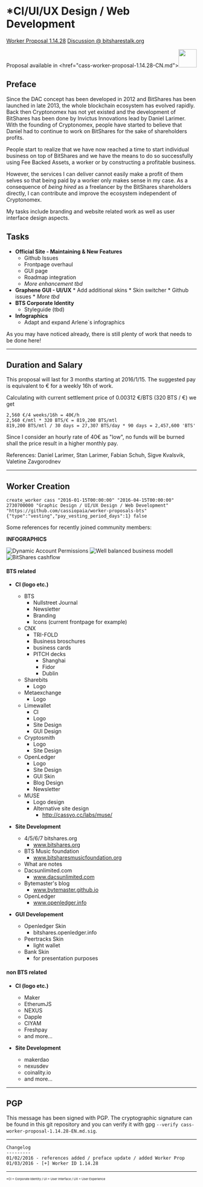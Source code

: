 *CI/UI/UX Design / Web Development
==================================================
<a href="http://cryptofresh.com/workers" target="_blank" >Worker Proposal 1.14.28</a>
<a href="https://bitsharestalk.org/index.php/topic,20856.msg269530.html#msg269530" target="_blank" >Discussion @ bitsharestalk.org</a>


Proposal available in <href="cass-worker-proposal-1.14.28-CN.md"><img src="https://github.com/cassiopaia/worker-proposals-bts/blob/master/assets/images/cn.svg" width="48" /></a>


Preface
-------

Since the DAC concept has been developed in 2012 and BitShares has been launched in late 2013, the whole blockchain ecosystem has evolved rapidly. Back then Cryptonomex has not yet existed and the development of BitShares has been done by Invictus Innovations lead by Daniel Larimer. With the founding of Cryptonomex, people have started to believe that Daniel had to continue to work on BitShares for the sake of shareholders profits.

People start to realize that we have now reached a time to start individual business on top of BitShares and we have the means to do so successfully using Fee Backed Assets, a worker or by constructing a profitable business.

However, the services I can deliver cannot easily make a profit of them selves so that being paid by a worker only makes sense in my case. As a consequence of *being hired* as a freelancer by the BitShares shareholders directly, I can contribute and improve the ecosystem independent of Cryptonomex.

My tasks include branding and website related work as well as user interface design aspects.


Tasks
-----


* **Official Site - Maintaining & New Features**
    * Github Issues
    * Frontpage overhaul
    * GUI page
    * Roadmap integration
    * *More enhancement tbd*
* **Graphene GUI - UI/UX**
      * Add additional skins
      * Skin switcher
      * Github issues
      * *More tbd*
* **BTS Corporate Identity**
    * Styleguide (tbd)
* **Infographics**
    * Adapt and expand Arlene`s infographics      

As you may have noticed already, there is still plenty of work that needs to be
done here!

---

Duration and Salary
-------------------

This proposal will last for 3 months starting at 2016/1/15.
The suggested pay is equivalent to € for a weekly 16h of work.

Calculating with current settlement price of 0.00312 €/BTS (320 BTS / €) we get

    2,560 €/4 weeks/16h = 40€/h
    2,560 €/mtl * 320 BTS/€ = 819,200 BTS/mtl
    819,200 BTS/mtl / 30 days = 27,307 BTS/day * 90 days = 2,457,600 'BTS'

Since I consider an hourly rate of 40€ as "low", no funds will be burned shall the price result in a higher monthly pay.

References: Daniel Larimer, Stan Larimer, Fabian Schuh, Sigve Kvalsvik, Valetine Zavgorodnev

---


Worker Creation
---------------

    create_worker cass "2016-01-15T00:00:00" "2016-04-15T00:00:00" 2730700000 "Graphic Design / UI/UX Design / Web Development" "https://github.com/cassiopaia/worker-proposals-bts" {"type":"vesting","pay_vesting_period_days":1} false

Some references for recently joined community members:

**INFOGRAPHICS**

![Dynamic Account Permissions](https://bitshares.org/images/dynamic-accounts.png)
![Well balanced business modell](https://bitshares.org/images/wellbalanced.svg)
![BitShares cashflow](https://bitshares.org/images/cashflow.png)


#### BTS related

* **CI (logo etc.)**
   * BTS
      * Nullstreet Journal
      * Newsletter
      * Branding
      * Icons (current frontpage for example)
   * CNX
      * TRI-FOLD
      * Business broschures
      * business cards
      * PITCH decks
         *  Shanghai
         *  Fidor
         *  Dublin
   * Sharebits
      * Logo
   * Metaexchange
      * Logo
   * Limewallet
      * CI
      * Logo
      * Site Design
      * GUI Design
   * Cryptosmith
      *  Logo
      *  Site Design
   * OpenLedger
      * Logo
      * Site Design
      * GUI Skin
      * Blog Design
      * Newsletter
   * MUSE
      * Logo design
      * Alternative site design
         * http://cassyo.cc/labs/muse/   

* **Site Development**
   * 4/5/6/7 bitshares.org
      *  www.bitshares.org
   * BTS Music foundation
      *   www.bitsharesmusicfoundation.org
   * What are notes
   * Dacsunlimited.com
      * www.dacsunlimited.com
   * Bytemaster's blog
      * www.bytemaster.github.io
   * OpenLedger
      * www.openledger.info


* **GUI Developement**
   * Openledger Skin
      * bitshares.openledger.info
   * Peertracks Skin
      * light wallet
   * Bank Skin
      * for presentation purposes

#### non BTS related

* **CI (logo etc.)**
   * Maker
   * EtherumJS
   * NEXUS
   * Dapple
   * CIYAM
   * Freshpay
   * and more…

* **Site Development**
   * makerdao
   * nexusdev
   * coinality.io
   * and more…



---------

PGP
---------
This message has been signed with PGP. The cryptographic signature can be found in this git repository and you can verify it with gpg `--verify cass-worker-proposal-1.14.28-EN.md.sig`.

---------
```
Changelog
---------
01/02/2016 - references added / preface update / added Worker Prop
01/03/2016 - [+] Worker ID 1.14.28
```
---------
<div style="font-size: 8px">*CI = Corporate Identity / UI = User Interface / UX = User Experience</div>

